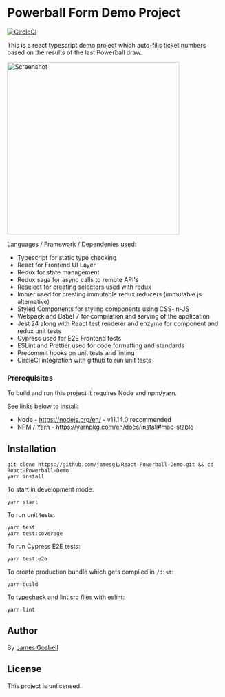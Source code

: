 # Powerball Form Demo Project
[![CircleCI](https://circleci.com/gh/jamesg1/React-Powerball-Demo/tree/master.svg?style=svg)](https://circleci.com/gh/jamesg1/React-Powerball-Demo/tree/master)

This is a react typescript demo project which auto-fills ticket numbers based on the results of the last Powerball draw. 

<img width="400" alt="Screenshot" src="https://user-images.githubusercontent.com/51249461/58845020-f0985700-86bc-11e9-845c-7788eaff51ca.png">

Languages / Framework / Dependenies used:
* Typescript for static type checking
* React for Frontend UI Layer
* Redux for state management
* Redux saga for async calls to remote API's
* Reselect for creating selectors used with redux
* Immer used for creating immutable redux reducers (immutable.js alternative)
* Styled Components for styling components using CSS-in-JS
* Webpack and Babel 7 for compilation and serving of the application
* Jest 24 along with React test renderer and enzyme for component and redux unit tests
* Cypress used for E2E Frontend tests
* ESLint and Prettier used for code formatting and standards
* Precommit hooks on unit tests and linting
* CircleCI integration with github to run unit tests

### Prerequisites
To build and run this project it requires Node and npm/yarn.

See links below to install:
- Node - https://nodejs.org/en/ - v11.14.0 recommended
- NPM / Yarn - https://yarnpkg.com/en/docs/install#mac-stable

## Installation

```
git clone https://github.com/jamesg1/React-Powerball-Demo.git && cd React-Powerball-Demo
yarn install
```

To start in development mode:
```
yarn start
```

To run unit tests: 
```
yarn test
yarn test:coverage
```

To run Cypress E2E tests: 
```
yarn test:e2e
```

To create production bundle which gets compiled in `/dist`: 
```
yarn build
```

To typecheck and lint src files with eslint:
```
yarn lint
```

## Author

By [James Gosbell](https://github.com/jamesg1)

## License

This project is unlicensed.
